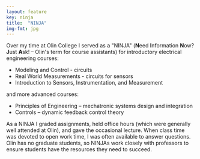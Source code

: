 ```yaml
---
layout: feature
key: ninja
title:  "NINJA"
img-fmt: jpg
---
```

Over my time at Olin College I served as a "NINJA" (**N**eed **I**nformation **N**ow? **J**ust **A**sk! – Olin's term for course assistants) for introductory electrical engineering courses:

- Modeling and Control - circuits
- Real World Measurements - circuits for sensors
- Introduction to Sensors, Instrumentation, and Measurement

and more advanced courses:
- Principles of Engineering – mechatronic systems design and integration
- Controls – dynamic feedback control theory

As a NINJA I graded assignments, held office hours (which were generally well attended at Olin), and gave the occasional lecture. When class time was devoted to open work time, I was often available to answer questions. Olin has no graduate students, so NINJAs work closely with professors to ensure students have the resources they need to succeed.